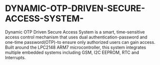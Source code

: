 # DYNAMIC-OTP-DRIVEN-SECURE-ACCESS-SYSTEM-
Dynamic OTP Driven Secure Access System is a smart, time-sensitive access control mechanism that uses dual authentication-password and one-time password(OTP)-to ensure only authorized users can gain access. Built around the LPC2148 ARM7 microcontroller, this system integrates multiple embedded systems including GSM, I2C EEPROM, RTC and Interrupts.
